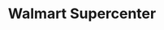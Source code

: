 ---
title: "Walmart Supercenter"
url: /philadelphia/walmart-supercenter-byberry-road/
shop: Supermarkt
---